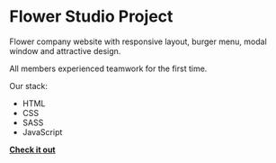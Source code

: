 # Flower Studio Project
Flower company website with responsive layout, burger menu, modal window and attractive design.

All members experienced teamwork for the first time.

Our stack:
* HTML
* CSS
* SASS
* JavaScript

**[Check it out](https://oasi911.github.io/bcon49-Inspirers-team-project/)**
